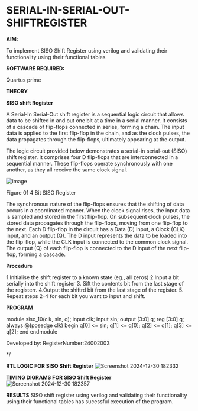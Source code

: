 # SERIAL-IN-SERIAL-OUT-SHIFTREGISTER

**AIM:**

To implement  SISO Shift Register using verilog and validating their functionality using their functional tables

**SOFTWARE REQUIRED:**

Quartus prime

**THEORY**

**SISO shift Register**

A Serial-In Serial-Out shift register is a sequential logic circuit that allows data to be shifted in and out one bit at a time in a serial manner. It consists of a cascade of flip-flops connected in series, forming a chain. The input data is applied to the first flip-flop in the chain, and as the clock pulses, the data propagates through the flip-flops, ultimately appearing at the output.

The logic circuit provided below demonstrates a serial-in serial-out (SISO) shift register. It comprises four D flip-flops that are interconnected in a sequential manner. These flip-flops operate synchronously with one another, as they all receive the same clock signal.

![image](https://github.com/naavaneetha/SERIAL-IN-SERIAL-OUT-SHIFTREGISTER/assets/154305477/e81c4072-37f9-46c6-8145-566764b74c3a)

Figure 01 4 Bit SISO Register

The synchronous nature of the flip-flops ensures that the shifting of data occurs in a coordinated manner. When the clock signal rises, the input data is sampled and stored in the first flip-flop. On subsequent clock pulses, the stored data propagates through the flip-flops, moving from one flip-flop to the next.
Each D flip-flop in the circuit has a Data (D) input, a Clock (CLK) input, and an output (Q). The D input represents the data to be loaded into the flip-flop, while the CLK input is connected to the common clock signal. The output (Q) of each flip-flop is connected to the D input of the next flip-flop, forming a cascade.

**Procedure**

1.Initialise the shift register to a known state (eg., all zeros) 2.Input a bit serially into the shift register 3. Sift the contents bit from the last stage of the registerr. 4.Output the shiftrd bit from the last stage of the register. 5. Repeat steps 2-4 for each bit you want to input and shift.

**PROGRAM**

module siso_10(clk, sin, q); input clk; input sin; output [3:0] q; reg [3:0] q; always @(posedge clk) begin q[0] <= sin; q[1] <= q[0]; q[2] <= q[1]; q[3] <= q[2]; end endmodule

Developed by: RegisterNumber:24002003

*/

**RTL LOGIC FOR SISO Shift Register**
![Screenshot 2024-12-30 182332](https://github.com/user-attachments/assets/670fe630-1b5f-4c0c-b46b-7ff45532d44c)


**TIMING DIGRAMS FOR SISO Shift Register**
![Screenshot 2024-12-30 182357](https://github.com/user-attachments/assets/c2e49c83-0cc8-495c-82c8-ff514dec463d)


**RESULTS**
SISO shift register using verilog and validating their functionality using their functional tables has sucessful execution of the program.
